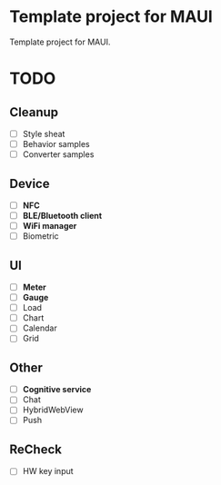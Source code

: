# Template project for MAUI

Template project for MAUI.

# TODO

## Cleanup

- [ ] Style sheat
- [ ] Behavior samples
- [ ] Converter samples

## Device

- [ ] **NFC**
- [ ] **BLE/Bluetooth client**
- [ ] **WiFi manager**
- [ ] Biometric

## UI

- [ ] **Meter**
- [ ] **Gauge**
- [ ] Load
- [ ] Chart
- [ ] Calendar
- [ ] Grid

## Other

- [ ] **Cognitive service**
- [ ] Chat
- [ ] HybridWebView
- [ ] Push

## ReCheck

- [ ] HW key input
